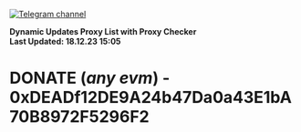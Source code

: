 [![Telegram channel](https://img.shields.io/endpoint?url=https://runkit.io/damiankrawczyk/telegram-badge/branches/master?url=https://t.me/n4z4v0d)](https://t.me/n4z4v0d) 

**Dynamic Updates Proxy List with Proxy Checker**  
**Last Updated: 18.12.23 15:05**

# DONATE (_any evm_) - 0xDEADf12DE9A24b47Da0a43E1bA70B8972F5296F2
